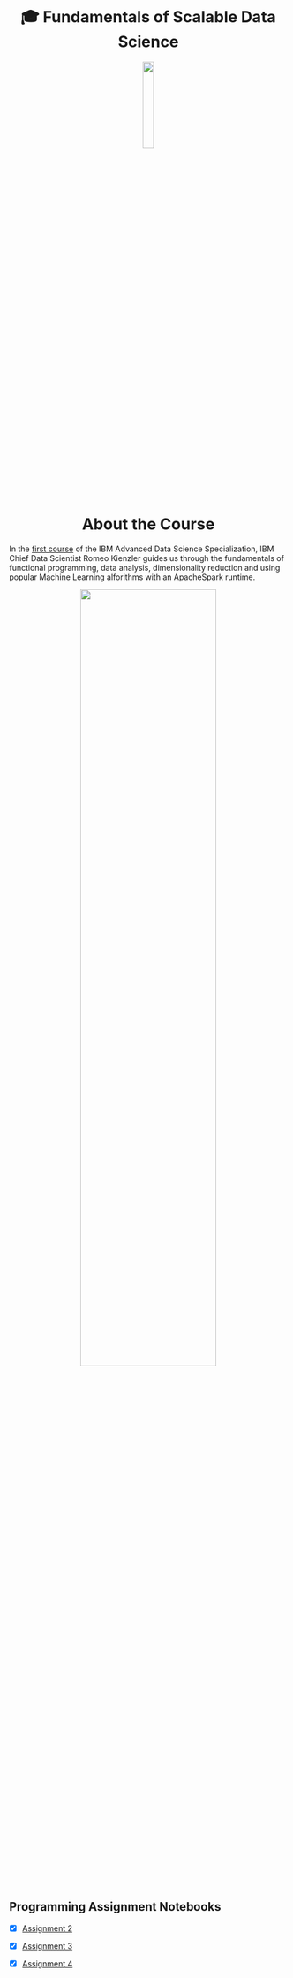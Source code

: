 <h1 align="center">🎓 Fundamentals of Scalable Data Science</h1>


<p align="center">
<img src="https://github.com/codeamt/IBM-Advanced-Data-Science/blob/master/Fundamentals%20of%20Scalable%20Data%20Science/badge1.png" width="20%" height="20%">
</p>

<h1 align="center">About the Course</h1>

In the [first course](https://www.coursera.org/learn/ds) of the IBM Advanced Data Science Specialization, IBM Chief Data Scientist Romeo Kienzler guides us through the fundamentals of functional programming, data analysis, dimensionality reduction and using popular Machine Learning alforithms with an ApacheSpark runtime.

<p align="center">
<img src="https://github.com/codeamt/IBM-Advanced-Data-Science/blob/master/Fundamentals%20of%20Scalable%20Data%20Science/ibm%20cert%201.jpg" width="70%" height="60%">
</p>

## Programming Assignment Notebooks

- [x] [Assignment 2](https://github.com/codeamt/IBM-Advanced-Data-Science/blob/master/Fundamentals%20of%20Scalable%20Data%20Science/assignment2_1.ipynb)
- [x] [Assignment 3](https://github.com/codeamt/IBM-Advanced-Data-Science/blob/master/Fundamentals%20of%20Scalable%20Data%20Science/assignment3_1.ipynb)
- [x] [Assignment 4](https://github.com/codeamt/IBM-Advanced-Data-Science/blob/master/Fundamentals%20of%20Scalable%20Data%20Science/assignment4_1.ipynb)

